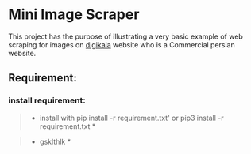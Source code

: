 # Mini Image Scraper
This project has the purpose of illustrating a very basic example of web scraping for images on [digikala](https://www.digikala.com) website who is a Commercial persian website.

## Requirement:
### install requirement:
> * install with pip install -r requirement.txt' or pip3 install -r requirement.txt *


 > * gsklthlk * 

